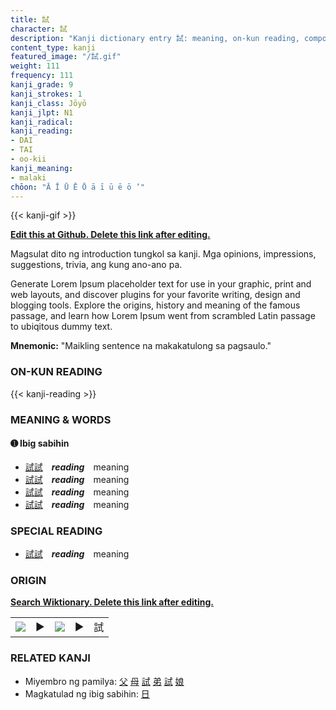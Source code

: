 ```yaml
---
title: 試
character: 試
description: "Kanji dictionary entry 試: meaning, on-kun reading, compounds, origin, related kanji"
content_type: kanji
featured_image: "/試.gif"
weight: 111
frequency: 111
kanji_grade: 9
kanji_strokes: 1
kanji_class: Jōyō
kanji_jlpt: N1
kanji_radical: 
kanji_reading: 
- DAI
- TAI
- oo-kii
kanji_meaning:
- malaki
chōon: "Ā Ī Ū Ē Ō ā ī ū ē ō ’"
---
```

[//]: # (Don't edit the line below. Kanji animated GIF code is automatically generated.)
{{< kanji-gif >}}

[//]: # (Edit below this line.)

**[Edit this at Github. Delete this link after editing.](https://github.com/tim0g/tim/tree/main/content/kanji/試/index.md)**

Magsulat dito ng introduction tungkol sa kanji. Mga opinions, impressions, suggestions, trivia, ang kung ano-ano pa.

Generate Lorem Ipsum placeholder text for use in your graphic, print and web layouts, and discover plugins for your favorite writing, design and blogging tools. Explore the origins, history and meaning of the famous passage, and learn how Lorem Ipsum went from scrambled Latin passage to ubiqitous dummy text.
 
**Mnemonic:** "Maikling sentence na makakatulong sa pagsaulo."

### ON-KUN READING

[//]: # (Don't edit the line below. ON-KUN READING code is automatically generated.)
{{< kanji-reading >}}

### MEANING & WORDS

#### ➊ **Ibig sabihin**
  - [試](../試)[試](../試)　***reading***　meaning
  - [試](../試)[試](../試)　***reading***　meaning
  - [試](../試)[試](../試)　***reading***　meaning
  - [試](../試)[試](../試)　***reading***　meaning

### SPECIAL READING
  - [試](../試)[試](../試)　***reading***　meaning

### ORIGIN

**[Search Wiktionary. Delete this link after editing.](https://wiktionary.org/wiki/試)**
<table class="kanji-table"><tr><td>
<img src="60px-試-bronze.svg.png">
</td><td>▶</td><td>
<img src="60px-試-oracle.svg.png">
</td><td>▶</td>
<td class="kanji-origin">試</td>
</tr></table>

### RELATED KANJI
- Miyembro ng pamilya: [父](../父) [母](../母) [試](../試) [弟](../弟) [試](../試) [娘](../娘)
- Magkatulad ng ibig sabihin: [日](../日)
